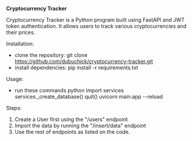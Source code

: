**Cryptocurrency Tracker**

Cryptocurrency Tracker is a Python program built using FastAPI and JWT token authentication. It allows users to track various cryptocurrencies and their prices.

Installation:
- clone the repository:
  git clone https://github.com/dubuchick/cryptocurrency-tracker.git
- install dependencies:
  pip install -r requirements.txt

Usage:
- run these commands
  python
  import services
  services._create_database()
  quit()
  uvicorn main:app --reload

Steps:
1. Create a User first using the "/users" endpoint
2. Import the data by running the "/insert/data" endpoint
3. Use the rest of endpoints as listed on the code.

